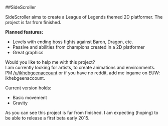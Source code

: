 ##SideScroller

SideScroller aims to create a League of Legends themed 2D platformer. The project is far from finished. 

**Planned features:**
  - Levels with ending boss fights against Baron, Dragon, etc.
  - Passive and abilities from champions created in a 2D platformer
  - Great graphics
  
Would you like to help me with this project?  
I am currently looking for artists, to create animations and environments.  
PM [/u/ikhebgeenaccount](reddit.com/u/ikhebgeenaccount) or if you have no reddit, add me ingame on EUW: ikhebgeenaccount.  

Current version holds:  
  - Basic movement
  - Gravity

As you can see this project is far from finished. I am expecting (hoping) to be able to release a first beta early 2015.
